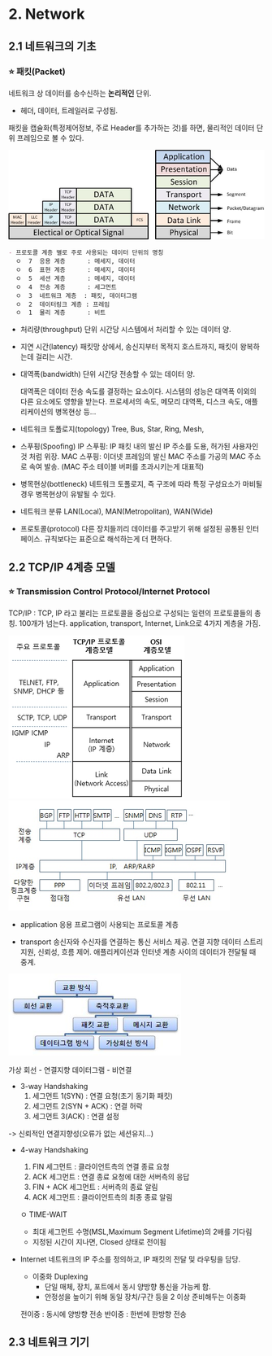 # 2. Network

## 2.1 네트워크의 기초


### :star: 패킷(Packet)

네트워크 상 데이터를 송수신하는 __논리적인__ 단위.
- 헤더, 데이터, 트레일러로 구성됨.

패킷을 캡슐화(특정제어정보, 주로 Header를 추가하는 것)를 하면, 물리적인 데이터 단위 프레임으로 볼 수 있다.

![d](./src/L_packet.jpg)


```markdown
- 프로토콜 계층 별로 주로 사용되는 데이터 단위의 명칭
  ㅇ  7  응용 계층      : 메세지, 데이터 
  ㅇ  6  표현 계층      : 메세지, 데이터 
  ㅇ  5  세션 계층      : 메세지, 데이터
  ㅇ  4  전송 계층      : 세그먼트
  ㅇ  3  네트워크 계층  : 패킷, 데이터그램
  ㅇ  2  데이터링크 계층 : 프레임
  ㅇ  1  물리 계층      : 비트
```


- 처리량(throughput)
    단위 시간당 시스템에서 처리할 수 있는 데이터 양. 

- 지연 시간(latency)
    패킷망 상에서, 송신지부터 목적지 호스트까지, 패킷이 왕복하는데 걸리는 시간.

- 대역폭(bandwidth)
    단위 시간당 전송할 수 있는 데이터 양.

  대역폭은 데이터 전송 속도를 결정하는 요소이다. 시스템의 성능은 대역폭 이외의 다른 요소에도 영향을 받는다. 프로세서의 속도, 메모리 대역폭, 디스크 속도, 애플리케이션의 병목현상 등...


- 네트워크 토폴로지(topology)
  Tree, Bus, Star, Ring, Mesh,


- 스푸핑(Spoofing)
    IP 스푸핑: IP 패킷 내의 발신 IP 주소를 도용, 허가된 사용자인 것 처럼 위장.
    MAC 스푸핑: 이더넷 프레임의 발신 MAC 주소를 가공의 MAC 주소로 속여 발송. 
    (MAC 주소 테이블 버퍼를 초과시키는게 대표적)

- 병목현상(bottleneck)
  네트워크 토폴로지, 즉 구조에 따라 특정 구성요소가 마비될 경우 병목현상이 유발될 수 있다.
  

- 네트워크 분류
  LAN(Local), MAN(Metropolitan), WAN(Wide)

- 프로토콜(protocol)
  다른 장치들끼리 데이터를 주고받기 위해 설정된 공통된 인터페이스.
  규칙보다는 표준으로 해석하는게 더 편하다.



## 2.2 TCP/IP 4계층 모델



### :star: Transmission Control Protocol/Internet Protocol

TCP/IP : TCP, IP 라고 불리는 프로토콜을 중심으로 구성되는 일련의 프로토콜들의 총칭. 100개가 넘는다.
application, transport, Internet, Link으로 4가지 계층을 가짐.

![d](./src/L_tcp1.jpg)
![d](./src/L_tcp2.jpg)


- application
  응용 프로그램이 사용되는 프로토콜 계층

- transport
  송신자와 수신자를 연결하는 통신 서비스 제공. 연결 지향 데이터 스트리 지원, 신뢰성, 흐름 제어. 애플리케이션과 인터넷 계층 사이의 데이터가 전달될 때 중계.

![d](./src/L_transport.jpg)

가상 회선 - 연결지향
데이터그램 - 비연결


- 3-way Handshaking 
  1. 세그먼트 1(SYN)        :   연결 요청(초기 동기화 패킷)
  2. 세그먼트 2(SYN + ACK)  :   연결 허락
  3. 세그먼트 3(ACK)        :   연결 설정

-> 신뢰적인 연결지향성(오류가 없는 세션유지...)

- 4-way Handshaking
  1. FIN 세그먼트           : 클라이언트측의 연결 종료 요청
  2. ACK 세그먼트           : 연결 종료 요청에 대한 서버측의 응답
  3. FIN + ACK 세그먼트     : 서버측의 종료 알림
  4. ACK 세그먼트           : 클라이언트측의 최종 종료 알림

  ㅇ TIME-WAIT
     - 최대 세그먼트 수명(MSL,Maximum Segment Lifetime)의 2배를 기다림
     - 지정된 시간이 지나면, Closed 상태로 전이됨


- Internet
  네트워크의 IP 주소를 정의하고, IP 패킷의 전달 및 라우팅을 담당.

  - 이중화 Duplexing 
    - 단일 매체, 장치, 포트에서 동시 양방향 통신을 가능케 함.
    - 안정성을 높이기 위해 동일 장치/구간 등을 2 이상 준비해두는 이중화

  전이중 : 동시에 양방향 전송
  반이중 : 한번에 한방향 전송




## 2.3 네트워크 기기








